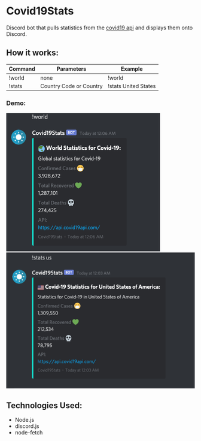 # Covid19Stats

Discord bot that pulls statistics from the [covid19 api](https://covid19api.com/) and displays them onto Discord. 

## How it works:

|Command|Parameters  | Example |
|--|--|--|
| !world |none | !world|
|!stats|Country Code or Country|!stats United States|

### Demo:

![](demo2.png)
![](demo.png)

## Technologies Used:

 - Node.js
 - discord.js
 - node-fetch
